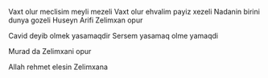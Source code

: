 Vaxt olur meclisim meyli mezeli
Vaxt olur ehvalim payiz xezeli
Nadanin birini dunya gozeli
Huseyn Arifi Zelimxan opur

Cavid deyib olmek yasamaqdir
Sersem yasamaq olme yamaqdi

Murad da Zelimxani opur

Allah rehmet elesin Zelimxana

